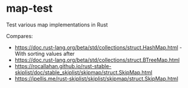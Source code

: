 # map-test
Test various map implementations in Rust

Compares:
* https://doc.rust-lang.org/beta/std/collections/struct.HashMap.html - With sorting values after
* https://doc.rust-lang.org/beta/std/collections/struct.BTreeMap.html
* https://rocallahan.github.io/rust-stable-skiplist/doc/stable_skiplist/skipmap/struct.SkipMap.html
* https://jpellis.me/rust-skiplist/skiplist/skipmap/struct.SkipMap.html

